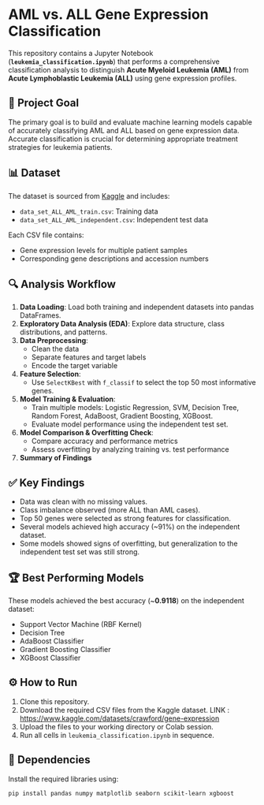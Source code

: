 # AML vs. ALL Gene Expression Classification

This repository contains a Jupyter Notebook (**`leukemia_classification.ipynb`**) that performs a comprehensive classification analysis to distinguish **Acute Myeloid Leukemia (AML)** from **Acute Lymphoblastic Leukemia (ALL)** using gene expression profiles.

## 🧠 Project Goal

The primary goal is to build and evaluate machine learning models capable of accurately classifying AML and ALL based on gene expression data. Accurate classification is crucial for determining appropriate treatment strategies for leukemia patients.

## 📊 Dataset

The dataset is sourced from [Kaggle](https://www.kaggle.com/) and includes:

- `data_set_ALL_AML_train.csv`: Training data
- `data_set_ALL_AML_independent.csv`: Independent test data

Each CSV file contains:
- Gene expression levels for multiple patient samples
- Corresponding gene descriptions and accession numbers

## 🔍 Analysis Workflow

1. **Data Loading**: Load both training and independent datasets into pandas DataFrames.
2. **Exploratory Data Analysis (EDA)**: Explore data structure, class distributions, and patterns.
3. **Data Preprocessing**:
   - Clean the data
   - Separate features and target labels
   - Encode the target variable
4. **Feature Selection**:
   - Use `SelectKBest` with `f_classif` to select the top 50 most informative genes.
5. **Model Training & Evaluation**:
   - Train multiple models: Logistic Regression, SVM, Decision Tree, Random Forest, AdaBoost, Gradient Boosting, XGBoost.
   - Evaluate model performance using the independent test set.
6. **Model Comparison & Overfitting Check**:
   - Compare accuracy and performance metrics
   - Assess overfitting by analyzing training vs. test performance
7. **Summary of Findings**

## ✅ Key Findings

- Data was clean with no missing values.
- Class imbalance observed (more ALL than AML cases).
- Top 50 genes were selected as strong features for classification.
- Several models achieved high accuracy (~91%) on the independent dataset.
- Some models showed signs of overfitting, but generalization to the independent test set was still strong.

## 🏆 Best Performing Models

These models achieved the best accuracy (~**0.9118**) on the independent dataset:

- Support Vector Machine (RBF Kernel)
- Decision Tree
- AdaBoost Classifier
- Gradient Boosting Classifier
- XGBoost Classifier

## ⚙️ How to Run

1. Clone this repository.
2. Download the required CSV files from the Kaggle dataset.
   LINK : https://www.kaggle.com/datasets/crawford/gene-expression
4. Upload the files to your working directory or Colab session.
5. Run all cells in `leukemia_classification.ipynb` in sequence.

## 🧩 Dependencies

Install the required libraries using:

```bash
pip install pandas numpy matplotlib seaborn scikit-learn xgboost

